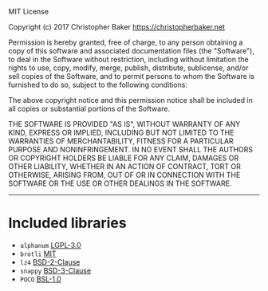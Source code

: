 MIT License

Copyright (c) 2017 Christopher Baker <https://christopherbaker.net>

Permission is hereby granted, free of charge, to any person obtaining a copy
of this software and associated documentation files (the "Software"), to deal
in the Software without restriction, including without limitation the rights
to use, copy, modify, merge, publish, distribute, sublicense, and/or sell
copies of the Software, and to permit persons to whom the Software is
furnished to do so, subject to the following conditions:

The above copyright notice and this permission notice shall be included in all
copies or substantial portions of the Software.

THE SOFTWARE IS PROVIDED "AS IS", WITHOUT WARRANTY OF ANY KIND, EXPRESS OR
IMPLIED, INCLUDING BUT NOT LIMITED TO THE WARRANTIES OF MERCHANTABILITY,
FITNESS FOR A PARTICULAR PURPOSE AND NONINFRINGEMENT. IN NO EVENT SHALL THE
AUTHORS OR COPYRIGHT HOLDERS BE LIABLE FOR ANY CLAIM, DAMAGES OR OTHER
LIABILITY, WHETHER IN AN ACTION OF CONTRACT, TORT OR OTHERWISE, ARISING FROM,
OUT OF OR IN CONNECTION WITH THE SOFTWARE OR THE USE OR OTHER DEALINGS IN THE
SOFTWARE.

---

# Included libraries
- `alphanum` [LGPL-3.0](https://opensource.org/licenses/LGPL-3.0)
- `brotli` [MIT](https://opensource.org/licenses/MIT)
- `lz4` [BSD-2-Clause](https://opensource.org/licenses/BSD-2-Clause)
- `snappy` [BSD-3-Clause](https://opensource.org/licenses/BSD-3-Clause)
- `POCO` [BSL-1.0](https://opensource.org/licenses/BSL-1.0)